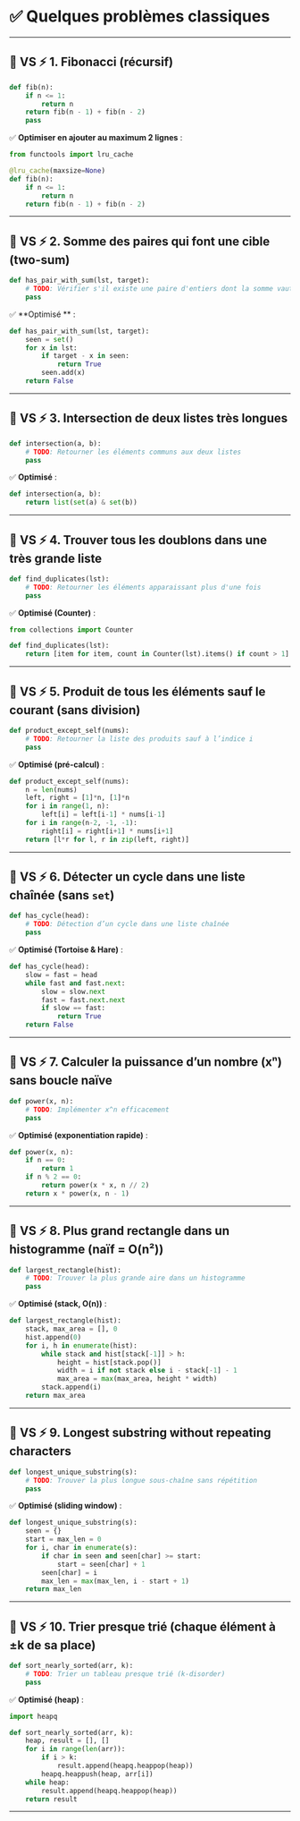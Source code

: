 # ✅ **Quelques problèmes classiques** 

---

## 🐌 VS ⚡️ 1. Fibonacci (récursif)

```python
def fib(n):
    if n <= 1:
        return n
    return fib(n - 1) + fib(n - 2)
    pass
```

✅ **Optimiser en ajouter au maximum 2 lignes** :

```python
from functools import lru_cache

@lru_cache(maxsize=None)
def fib(n):
    if n <= 1:
        return n
    return fib(n - 1) + fib(n - 2)
```

---

## 🐌 VS ⚡️ 2. Somme des paires qui font une cible (two-sum)

```python
def has_pair_with_sum(lst, target):
    # TODO: Vérifier s'il existe une paire d'entiers dont la somme vaut target
    pass
```

✅ **Optimisé ** :

```python
def has_pair_with_sum(lst, target):
    seen = set()
    for x in lst:
        if target - x in seen:
            return True
        seen.add(x)
    return False
```

---

## 🐌 VS ⚡️ 3. Intersection de deux listes très longues

```python
def intersection(a, b):
    # TODO: Retourner les éléments communs aux deux listes
    pass
```

✅ **Optimisé** :

```python
def intersection(a, b):
    return list(set(a) & set(b))
```

---

## 🐌 VS ⚡️ 4. Trouver tous les doublons dans une très grande liste

```python
def find_duplicates(lst):
    # TODO: Retourner les éléments apparaissant plus d'une fois
    pass
```

✅ **Optimisé (Counter)** :

```python
from collections import Counter

def find_duplicates(lst):
    return [item for item, count in Counter(lst).items() if count > 1]
```

---

## 🐌 VS ⚡️ 5. Produit de tous les éléments sauf le courant (sans division)

```python
def product_except_self(nums):
    # TODO: Retourner la liste des produits sauf à l’indice i
    pass
```

✅ **Optimisé (pré-calcul)** :

```python
def product_except_self(nums):
    n = len(nums)
    left, right = [1]*n, [1]*n
    for i in range(1, n):
        left[i] = left[i-1] * nums[i-1]
    for i in range(n-2, -1, -1):
        right[i] = right[i+1] * nums[i+1]
    return [l*r for l, r in zip(left, right)]
```

---

## 🐌 VS ⚡️ 6. Détecter un cycle dans une liste chaînée (sans `set`)

```python
def has_cycle(head):
    # TODO: Détection d’un cycle dans une liste chaînée
    pass
```

✅ **Optimisé (Tortoise & Hare)** :

```python
def has_cycle(head):
    slow = fast = head
    while fast and fast.next:
        slow = slow.next
        fast = fast.next.next
        if slow == fast:
            return True
    return False
```

---

## 🐌 VS ⚡️ 7. Calculer la puissance d’un nombre (xⁿ) sans boucle naïve

```python
def power(x, n):
    # TODO: Implémenter x^n efficacement
    pass
```

✅ **Optimisé (exponentiation rapide)** :

```python
def power(x, n):
    if n == 0:
        return 1
    if n % 2 == 0:
        return power(x * x, n // 2)
    return x * power(x, n - 1)
```

---

## 🐌 VS ⚡️ 8. Plus grand rectangle dans un histogramme (naïf = O(n²))

```python
def largest_rectangle(hist):
    # TODO: Trouver la plus grande aire dans un histogramme
    pass
```

✅ **Optimisé (stack, O(n))** :

```python
def largest_rectangle(hist):
    stack, max_area = [], 0
    hist.append(0)
    for i, h in enumerate(hist):
        while stack and hist[stack[-1]] > h:
            height = hist[stack.pop()]
            width = i if not stack else i - stack[-1] - 1
            max_area = max(max_area, height * width)
        stack.append(i)
    return max_area
```

---

## 🐌 VS ⚡️ 9. Longest substring without repeating characters

```python
def longest_unique_substring(s):
    # TODO: Trouver la plus longue sous-chaîne sans répétition
    pass
```

✅ **Optimisé (sliding window)** :

```python
def longest_unique_substring(s):
    seen = {}
    start = max_len = 0
    for i, char in enumerate(s):
        if char in seen and seen[char] >= start:
            start = seen[char] + 1
        seen[char] = i
        max_len = max(max_len, i - start + 1)
    return max_len
```

---

## 🐌 VS ⚡️ 10. Trier presque trié (chaque élément à ±k de sa place)

```python
def sort_nearly_sorted(arr, k):
    # TODO: Trier un tableau presque trié (k-disorder)
    pass
```

✅ **Optimisé (heap)** :

```python
import heapq

def sort_nearly_sorted(arr, k):
    heap, result = [], []
    for i in range(len(arr)):
        if i > k:
            result.append(heapq.heappop(heap))
        heapq.heappush(heap, arr[i])
    while heap:
        result.append(heapq.heappop(heap))
    return result
```

---
